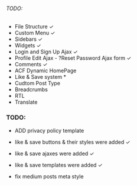###### TODO:

- File Structure ✓
- Custom Menu ✓
- Sidebars ✓
- Widgets ✓
- Login and Sign Up Ajax ✓
- Profile Edit Ajax - ?Reset Password Ajax form ✓
  <!-- https://wordpress.stackexchange.com/questions/60318/sending-the-reset-password-link-programatically -->
  <!-- https://www.jclabs.co.uk/lost-password-form-and-password-reset-form/ -->
- Comments ✓
- ACF Dynamic HomePage
- Like & Save system \*
- Cudtom Post Type
- Breadcrumbs
- RTL
- Translate

### TODO:

- ADD privacy policy template

- like & save buttons & their styles were added ✓
- like & save ajaxes were added ✓
- like & save templates were added ✓
- fix medium posts meta style
